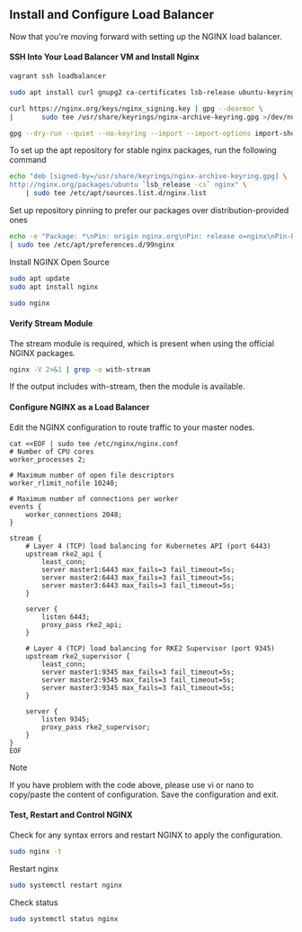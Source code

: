
##  Install and Configure Load Balancer

Now that you're moving forward with setting up the NGINX load balancer.

#### SSH Into Your Load Balancer VM and Install Nginx

```bash
vagrant ssh loadbalancer
```

```bash
sudo apt install curl gnupg2 ca-certificates lsb-release ubuntu-keyring
```

```bash
curl https://nginx.org/keys/nginx_signing.key | gpg --dearmor \
|       sudo tee /usr/share/keyrings/nginx-archive-keyring.gpg >/dev/null
```

```bash
gpg --dry-run --quiet --no-keyring --import --import-options import-show /usr/share/keyrings/nginx-archive-keyring.gpg
```

To set up the apt repository for stable nginx packages, run the following command

```bash
echo "deb [signed-by=/usr/share/keyrings/nginx-archive-keyring.gpg] \
http://nginx.org/packages/ubuntu `lsb_release -cs` nginx" \
    | sudo tee /etc/apt/sources.list.d/nginx.list
```

Set up repository pinning to prefer our packages over distribution-provided ones

```bash
echo -e "Package: *\nPin: origin nginx.org\nPin: release o=nginx\nPin-Priority: 900\n" \
| sudo tee /etc/apt/preferences.d/99nginx
```

Install NGINX Open Source

```bash
sudo apt update
sudo apt install nginx
```
```bash
sudo nginx
```

#### Verify Stream Module

The stream module is required, which is present when using the official NGINX packages.

```bash
nginx -V 2>&1 | grep -o with-stream
```

If the output includes with-stream, then the module is available.

#### Configure NGINX as a Load Balancer

Edit the NGINX configuration to route traffic to your master nodes.

```
cat <<EOF | sudo tee /etc/nginx/nginx.conf
# Number of CPU cores
worker_processes 2;

# Maximum number of open file descriptors
worker_rlimit_nofile 10240;

# Maximum number of connections per worker
events {
    worker_connections 2048;
}

stream {
    # Layer 4 (TCP) load balancing for Kubernetes API (port 6443)
    upstream rke2_api {
        least_conn;
        server master1:6443 max_fails=3 fail_timeout=5s;
        server master2:6443 max_fails=3 fail_timeout=5s;
        server master3:6443 max_fails=3 fail_timeout=5s;
    }

    server {
        listen 6443;
        proxy_pass rke2_api;
    }

    # Layer 4 (TCP) load balancing for RKE2 Supervisor (port 9345)
    upstream rke2_supervisor {
        least_conn;
        server master1:9345 max_fails=3 fail_timeout=5s;
        server master2:9345 max_fails=3 fail_timeout=5s;
        server master3:9345 max_fails=3 fail_timeout=5s;
    }

    server {
        listen 9345;
        proxy_pass rke2_supervisor;
    }
}
EOF
```

> [!NOTE]
> If you have problem with the code above, please use vi or nano to copy/paste the content of configuration. Save the configuration and exit.


#### Test, Restart and Control NGINX

Check for any syntax errors and restart NGINX to apply the configuration.

```bash
sudo nginx -t
```

Restart nginx
```bash
sudo systemctl restart nginx
```

Check status
```bash
sudo systemctl status nginx
```